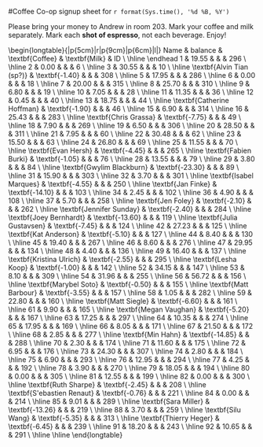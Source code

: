 #Coffee Co-op signup sheet for `r format(Sys.time(), '%d %B, %Y')`

Please bring your money to Andrew in room 203. Mark your coffee and milk separately.  Mark each **shot of espresso**, not each beverage.  Enjoy!

\begin{longtable}{|p{5cm}|r|p{9cm}|p{6cm}|l|}
 Name & balance & \textbf{Coffee} & \textbf{Milk} & ID \\ 
  \hline \endhead 1 & 19.55 &  &  & 296 \\ 
   \hline
2 & 0.00 &  &  &   6 \\ 
   \hline
3 & 30.55 &  &  &  10 \\ 
   \hline
\textbf{Alvin Tian (sp?)} & \textbf{-1.40} &  &  & 308 \\ 
   \hline
5 & 17.95 &  &  & 286 \\ 
   \hline
6 & 0.00 &  &  &  18 \\ 
   \hline
7 & 20.00 &  &  & 315 \\ 
   \hline
8 & 25.70 &  &  & 310 \\ 
   \hline
9 & 6.80 &  &  &  19 \\ 
   \hline
10 & 7.05 &  &  &  28 \\ 
   \hline
11 & 11.35 &  &  &  36 \\ 
   \hline
12 & 0.45 &  &  &  40 \\ 
   \hline
13 & 18.75 &  &  &  44 \\ 
   \hline
\textbf{Catherine Hoffman} & \textbf{-1.90} &  &  &  46 \\ 
   \hline
15 & 6.90 &  &  & 314 \\ 
   \hline
16 & 25.43 &  &  & 283 \\ 
   \hline
\textbf{Chris Grassa} & \textbf{-7.75} &  &  &  49 \\ 
   \hline
18 & 7.90 &  &  & 269 \\ 
   \hline
19 & 6.50 &  &  & 306 \\ 
   \hline
20 & 28.50 &  &  & 311 \\ 
   \hline
21 & 7.95 &  &  &  60 \\ 
   \hline
22 & 30.48 &  &  &  62 \\ 
   \hline
23 & 15.50 &  &  &  63 \\ 
   \hline
24 & 26.80 &  &  &  69 \\ 
   \hline
25 & 11.55 &  &  &  70 \\ 
   \hline
\textbf{Evan Hersh} & \textbf{-4.45} &  &  & 265 \\ 
   \hline
\textbf{Fabien Burki} & \textbf{-1.05} &  &  &  76 \\ 
   \hline
28 & 13.55 &  &  &  79 \\ 
   \hline
29 & 3.80 &  &  &  84 \\ 
   \hline
\textbf{Gwylim Blackburn} & \textbf{-23.30} &  &  &  89 \\ 
   \hline
31 & 15.90 &  &  & 303 \\ 
   \hline
32 & 3.70 &  &  & 301 \\ 
   \hline
\textbf{Isabel Marques} & \textbf{-4.55} &  &  & 250 \\ 
   \hline
\textbf{Jan Finke} & \textbf{-14.10} &  &  & 103 \\ 
   \hline
34 & 2.45 &  &  & 102 \\ 
   \hline
36 & 4.90 &  &  & 108 \\ 
   \hline
37 & 5.70 &  &  & 258 \\ 
   \hline
\textbf{Jen Foley} & \textbf{-2.10} &  &  & 262 \\ 
   \hline
\textbf{Jennifer Sunday} & \textbf{-2.40} &  &  & 284 \\ 
   \hline
\textbf{Joey Bernhardt} & \textbf{-13.60} &  &  & 119 \\ 
   \hline
\textbf{Julia Gustavsen} & \textbf{-7.45} &  &  & 124 \\ 
   \hline
42 & 27.23 &  &  & 125 \\ 
   \hline
\textbf{Kat Anderson} & \textbf{-5.10} &  &  & 127 \\ 
   \hline
44 & 8.40 &  &  & 130 \\ 
   \hline
45 & 19.40 &  &  & 267 \\ 
   \hline
46 & 8.60 &  &  & 276 \\ 
   \hline
47 & 29.95 &  &  & 134 \\ 
   \hline
48 & 4.40 &  &  & 136 \\ 
   \hline
49 & 16.40 &  &  & 137 \\ 
   \hline
\textbf{Kristina Ulrich} & \textbf{-2.55} &  &  & 295 \\ 
   \hline
\textbf{Lesha Koop} & \textbf{-1.00} &  &  & 142 \\ 
   \hline
52 & 34.15 &  &  & 147 \\ 
   \hline
53 & 8.10 &  &  & 309 \\ 
   \hline
54 & 31.96 &  &  & 255 \\ 
   \hline
56 & 56.72 &  &  & 156 \\ 
   \hline
\textbf{Marybel Soto} & \textbf{-0.50} &  &  & 155 \\ 
   \hline
\textbf{Matt Barbour} & \textbf{-3.55} &  &  & 157 \\ 
   \hline
58 & 1.05 &  &  & 282 \\ 
   \hline
59 & 22.80 &  &  & 160 \\ 
   \hline
\textbf{Matt Siegle} & \textbf{-6.60} &  &  & 161 \\ 
   \hline
61 & 9.90 &  &  & 165 \\ 
   \hline
\textbf{Megan Vaughan} & \textbf{-5.20} &  &  & 167 \\ 
   \hline
63 & 17.25 &  &  & 297 \\ 
   \hline
64 & 10.35 &  &  & 274 \\ 
   \hline
65 & 17.95 &  &  & 169 \\ 
   \hline
66 & 8.05 &  &  & 171 \\ 
   \hline
67 & 21.50 &  &  & 172 \\ 
   \hline
68 & 2.85 &  &  & 277 \\ 
   \hline
\textbf{Min Hahn} & \textbf{-14.85} &  &  & 288 \\ 
   \hline
70 & 2.30 &  &  & 174 \\ 
   \hline
71 & 11.60 &  &  & 175 \\ 
   \hline
72 & 6.95 &  &  & 176 \\ 
   \hline
73 & 24.30 &  &  & 307 \\ 
   \hline
74 & 2.80 &  &  & 184 \\ 
   \hline
75 & 6.90 &  &  & 293 \\ 
   \hline
76 & 12.95 &  &  & 294 \\ 
   \hline
77 & 4.25 &  &  & 192 \\ 
   \hline
78 & 3.90 &  &  & 270 \\ 
   \hline
79 & 18.05 &  &  & 194 \\ 
   \hline
80 & 0.00 &  &  & 305 \\ 
   \hline
81 & 12.55 &  &  & 199 \\ 
   \hline
82 & 0.00 &  &  & 300 \\ 
   \hline
\textbf{Ruth Sharpe} & \textbf{-2.45} &  &  & 208 \\ 
   \hline
\textbf{S\'ebastien Renaut} & \textbf{-0.76} &  &  & 221 \\ 
   \hline
84 & 0.00 &  &  & 214 \\ 
   \hline
85 & 9.01 &  &  & 289 \\ 
   \hline
\textbf{Sara Miller} & \textbf{-13.26} &  &  & 219 \\ 
   \hline
88 & 3.70 &  &  & 259 \\ 
   \hline
\textbf{Silu Wang} & \textbf{-5.35} &  &  & 313 \\ 
   \hline
\textbf{Thierry Heger} & \textbf{-6.45} &  &  & 239 \\ 
   \hline
91 & 18.20 &  &  & 243 \\ 
   \hline
92 & 10.65 &  &  & 291 \\ 
   \hline
\hline
\end{longtable}
